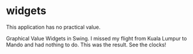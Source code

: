 widgets
=======

This application has no practical value.

Graphical Value Widgets in Swing. I missed my flight from Kuala Lumpur
to Mando and had nothing to do. This was the result. See the clocks!


